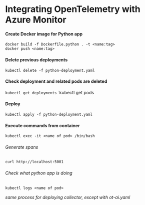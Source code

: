 # Integrating OpenTelemetry with Azure Monitor

#### Create Docker image for Python app
`docker build -f Dockerfile.python . -t <name:tag>` <br/>
`docker push <name:tag>` <br/>

#### Delete previous deployments
`kubectl delete -f python-deployment.yaml`<br/>

#### Check deployment and related pods are deleted
`kubectl get deployments`
`kubectl get pods

#### Deploy
`kubectl apply -f python-deployment.yaml`<br/>

#### Execute commands from container
`kubectl exec -it <name of pod> /bin/bash`<br/>

###### Generate spans
`curl http://localhost:5001`<br/>

###### Check what python app is doing 
`kubectl logs <name of pod>`

*same process for deploying collector, except with ot-ai.yaml*
